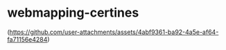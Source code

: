 # webmapping-certines
(https://github.com/user-attachments/assets/4abf9361-ba92-4a5e-af64-fa71156e4284)

